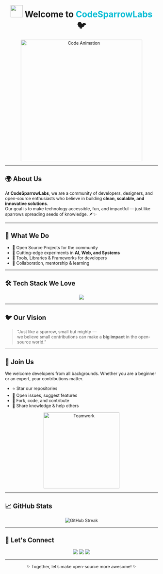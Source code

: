 
<h1 align="center">
  <img src="https://media.giphy.com/media/hvRJCLFzcasrR4ia7z/giphy.gif" width="40px">  
  Welcome to <span style="color:#00bcd4;">CodeSparrowLabs</span> 🐦
   </h1>

<p align="center">
  <img src="https://media.giphy.com/media/du3J3cXyzhj75IOgvA/giphy.gif" width="400" alt="Code Animation">
</p>

---

## 🌍 About Us
At **CodeSparrowLabs**, we are a community of developers, designers, and open-source enthusiasts who believe in building **clean, scalable, and innovative solutions**.  
Our goal is to make technology accessible, fun, and impactful — just like sparrows spreading seeds of knowledge. 🪶✨  

---

## 🚀 What We Do
- 🔹 Open Source Projects for the community  
- 🔹 Cutting-edge experiments in **AI, Web, and Systems**  
- 🔹 Tools, Libraries & Frameworks for developers  
- 🔹 Collaboration, mentorship & learning  

---

## 🛠️ Tech Stack We Love
<p align="center">
  <img src="https://skillicons.dev/icons?i=html,css,js,ts,react,next,tailwind,nodejs,express,python,cpp,java,mysql,sqlite,mongodb,git,github,docker,kubernetes,linux,vscode" />
</p>

---

## 🐦 Our Vision
> “Just like a sparrow, small but mighty —  
we believe small contributions can make a **big impact** in the open-source world.”

---

## 🤝 Join Us
We welcome developers from all backgrounds. Whether you are a beginner or an expert, your contributions matter.  

- ⭐ Star our repositories  
- 🐛 Open issues, suggest features  
- 🔗 Fork, code, and contribute  
- 💬 Share knowledge & help others  

<p align="center">
  <img src="https://media.giphy.com/media/l3vR85PnGsBwu1PFK/giphy.gif" width="250" alt="Teamwork">
</p>

---

## 📈 GitHub Stats
<div align="center">

![GitHub Streak](https://v0-git-hub-streak-score-card-phi.vercel.app/api/card-with-avatar?username=CodeSparrowLabs&theme=%7B%22backgroundColor%22%3A%22%230f172a%22%2C%22textColor%22%3A%22%23e2e8f0%22%2C%22accentColor%22%3A%22%230ea5e9%22%2C%22borderColor%22%3A%22%231e293b%22%2C%22waterColor%22%3A%22%230ea5e9%22%2C%22streakColor%22%3A%22%2306b6d4%22%7D)

</div>

---

## 📢 Let's Connect
<p align="center">
  <a href="https://github.com/CodeSparrowLabs"><img src="https://img.shields.io/badge/GitHub-CodeSparrowLabs-181717?style=for-the-badge&logo=github" /></a>
  <a href="#"><img src="https://img.shields.io/badge/Twitter-ComingSoon-1DA1F2?style=for-the-badge&logo=twitter" /></a>
  <a href="#"><img src="https://img.shields.io/badge/Discord-Community-5865F2?style=for-the-badge&logo=discord" /></a>
</p>

---

<p align="center">✨ Together, let’s make open-source more awesome! ✨</p>
